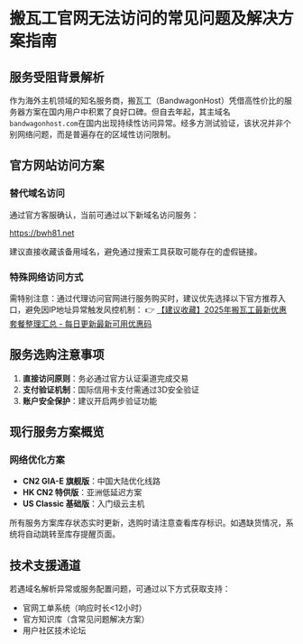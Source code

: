 # 搬瓦工官网无法访问的常见问题及解决方案指南

## 服务受阻背景解析
作为海外主机领域的知名服务商，搬瓦工（BandwagonHost）凭借高性价比的服务器方案在国内用户中积累了良好口碑。但自去年起，其主域名`bandwagonhost.com`在国内出现持续性访问异常。经多方测试验证，该状况并非个别网络问题，而是普遍存在的区域性访问限制。

## 官方网站访问方案
### 替代域名访问
通过官方客服确认，当前可通过以下新域名访问服务：

https://bwh81.net

建议直接收藏该备用域名，避免通过搜索工具获取可能存在的虚假链接。

### 特殊网络访问方式
需特别注意：通过代理访问官网进行服务购买时，建议优先选择以下官方推荐入口，避免因IP地址异常触发风控机制：
👉 [【建议收藏】2025年搬瓦工最新优惠套餐整理汇总 - 每日更新最新可用优惠码](https://bit.ly/banwagon)

## 服务选购注意事项
1. **直接访问原则**：务必通过官方认证渠道完成交易
2. **支付验证机制**：国际信用卡支付需通过3D安全验证
3. **账户安全保护**：建议开启两步验证功能

## 现行服务方案概览
### 网络优化方案
- **CN2 GIA-E 旗舰版**：中国大陆优化线路
- **HK CN2 特供版**：亚洲低延迟方案
- **US Classic 基础版**：入门级云主机

所有服务方案库存状态实时更新，选购时请注意查看库存标识。如遇缺货情况，系统将自动跳转至库存提醒页面。

## 技术支援通道
若遇域名解析异常或服务配置问题，可通过以下方式获取支持：
- 官网工单系统（响应时长<12小时）
- 官方知识库（含常见问题解决方案）
- 用户社区技术论坛